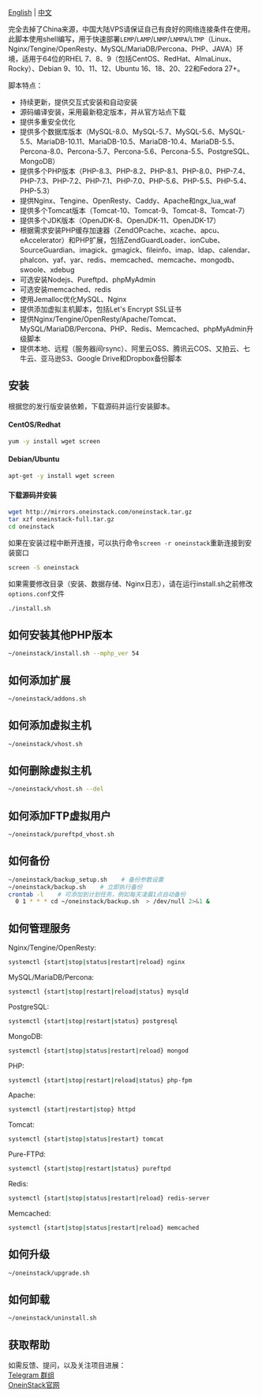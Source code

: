 [English](README.md) | [中文](README.zh-CN.md)

完全去掉了China来源，中国大陆VPS请保证自己有良好的网络连接条件在使用。
此脚本使用shell编写，用于快速部署`LEMP`/`LAMP`/`LNMP`/`LNMPA`/`LTMP`（Linux、Nginx/Tengine/OpenResty、MySQL/MariaDB/Percona、PHP、JAVA）环境，适用于64位的RHEL 7、8、9（包括CentOS、RedHat、AlmaLinux、Rocky）、Debian 9、10、11、12、Ubuntu 16、18、20、22和Fedora 27+。

脚本特点：
- 持续更新，提供交互式安装和自动安装
- 源码编译安装，采用最新稳定版本，并从官方站点下载
- 提供多重安全优化
- 提供多个数据库版本（MySQL-8.0、MySQL-5.7、MySQL-5.6、MySQL-5.5、MariaDB-10.11、MariaDB-10.5、MariaDB-10.4、MariaDB-5.5、Percona-8.0、Percona-5.7、Percona-5.6、Percona-5.5、PostgreSQL、MongoDB）
- 提供多个PHP版本（PHP-8.3、PHP-8.2、PHP-8.1、PHP-8.0、PHP-7.4、PHP-7.3、PHP-7.2、PHP-7.1、PHP-7.0、PHP-5.6、PHP-5.5、PHP-5.4、PHP-5.3）
- 提供Nginx、Tengine、OpenResty、Caddy、Apache和ngx_lua_waf
- 提供多个Tomcat版本（Tomcat-10、Tomcat-9、Tomcat-8、Tomcat-7）
- 提供多个JDK版本（OpenJDK-8、OpenJDK-11、OpenJDK-17）
- 根据需求安装PHP缓存加速器（ZendOPcache、xcache、apcu、eAccelerator）和PHP扩展，包括ZendGuardLoader、ionCube、SourceGuardian、imagick、gmagick、fileinfo、imap、ldap、calendar、phalcon、yaf、yar、redis、memcached、memcache、mongodb、swoole、xdebug
- 可选安装Nodejs、Pureftpd、phpMyAdmin
- 可选安装memcached、redis
- 使用Jemalloc优化MySQL、Nginx
- 提供添加虚拟主机脚本，包括Let's Encrypt SSL证书
- 提供Nginx/Tengine/OpenResty/Apache/Tomcat、MySQL/MariaDB/Percona、PHP、Redis、Memcached、phpMyAdmin升级脚本
- 提供本地、远程（服务器间rsync）、阿里云OSS、腾讯云COS、又拍云、七牛云、亚马逊S3、Google Drive和Dropbox备份脚本

## 安装

根据您的发行版安装依赖，下载源码并运行安装脚本。

#### CentOS/Redhat

```bash
yum -y install wget screen
```

#### Debian/Ubuntu

```bash
apt-get -y install wget screen
```

#### 下载源码并安装

```bash
wget http://mirrors.oneinstack.com/oneinstack.tar.gz
tar xzf oneinstack-full.tar.gz
cd oneinstack
```

如果在安装过程中断开连接，可以执行命令`screen -r oneinstack`重新连接到安装窗口
```bash
screen -S oneinstack
```

如果需要修改目录（安装、数据存储、Nginx日志），请在运行install.sh之前修改`options.conf`文件
```bash
./install.sh
```

## 如何安装其他PHP版本

```bash
~/oneinstack/install.sh --mphp_ver 54
```

## 如何添加扩展

```bash
~/oneinstack/addons.sh
```

## 如何添加虚拟主机

```bash
~/oneinstack/vhost.sh
```

## 如何删除虚拟主机

```bash
~/oneinstack/vhost.sh --del
```

## 如何添加FTP虚拟用户

```bash
~/oneinstack/pureftpd_vhost.sh
```

## 如何备份

```bash
~/oneinstack/backup_setup.sh    # 备份参数设置
~/oneinstack/backup.sh    # 立即执行备份
crontab -l    # 可添加到计划任务，例如每天凌晨1点自动备份
  0 1 * * * cd ~/oneinstack/backup.sh  > /dev/null 2>&1 &
```

## 如何管理服务

Nginx/Tengine/OpenResty:
```bash
systemctl {start|stop|status|restart|reload} nginx
```
MySQL/MariaDB/Percona:
```bash
systemctl {start|stop|restart|reload|status} mysqld
```
PostgreSQL:
```bash
systemctl {start|stop|restart|status} postgresql
```
MongoDB:
```bash
systemctl {start|stop|status|restart|reload} mongod
```
PHP:
```bash
systemctl {start|stop|restart|reload|status} php-fpm
```
Apache:
```bash
systemctl {start|restart|stop} httpd
```
Tomcat:
```bash
systemctl {start|stop|status|restart} tomcat
```
Pure-FTPd:
```bash
systemctl {start|stop|restart|status} pureftpd
```
Redis:
```bash
systemctl {start|stop|status|restart|reload} redis-server
```
Memcached:
```bash
systemctl {start|stop|status|restart|reload} memcached
```

## 如何升级

```bash
~/oneinstack/upgrade.sh
```

## 如何卸载

```bash
~/oneinstack/uninstall.sh
```

## 获取帮助

如需反馈、提问，以及关注项目进展：<br />
[Telegram 群组](https://t.me/oneinstackn)<br />
[OneinStack官网](https://oneinstack.com)<br /> 
